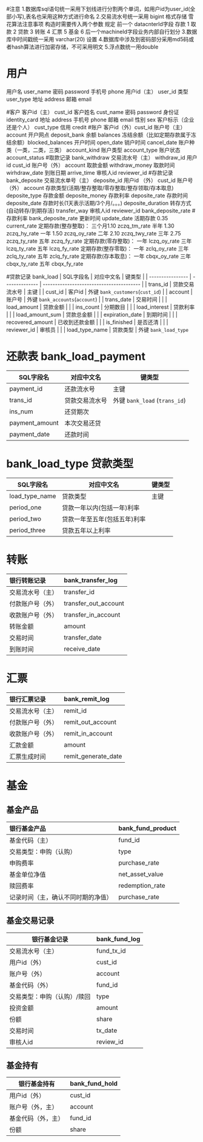 #注意
1.数据库sql语句统一采用下划线进行分割两个单词，如用户id为user_id(全部小写),表名也采用这种方式进行命名
2.交易流水号统一采用 bigint 格式存储
雪花算法注意事项
构造时需要传入两个参数
规定
前一个 datacnterId字段
存款 1
取款 2
贷款 3
转账 4
汇票 5
基金 6
后一个machineId字段业务内部自行划分
3.数据库中时间戳统一采用 varchar(20) 设置
4.数据库中涉及到密码部分采用md5码或者hash算法进行加密存储，不可采用明文
5.浮点数统一用double
# 用户
用户名  user_name
密码   password
手机号 phone
用户id（主） user_id
类型   user_type
地址  address
邮箱  email

#客户
客户id（主）  cust_id
客户姓名  cust_name
密码   password
身份证  identity_card
地址   address
手机号  phone
邮箱  email
性别  sex
客户标示（企业还是个人）  cust_type
信用   credit
#账户
客户id（外）cust_id
账户号（主）account
开户网点  deposit_bank
余额  balances
冻结余额（比如定期存款属于冻结余额）blocked_balances
开户时间  open_date
销户时间  cancel_date
账户种类（一类，二类，三类）  account_kind
账户类型  account_type
账户状态  account_status
#取款记录 bank_withdraw
交易流水号（主）  withdraw_id
用户id   cust_id
账户号（外）  account
取款金额   withdraw_money
取款时间   wirhdraw_date
到账日期   arrive_time
审核人id   reviewer_id
#存款记录 bank_deposite
交易流水单号（主）  deposite_id
用户id （外）  cust_id
账户号（外）  account
存款类型(活期/整存整取/零存整取/整存领取/存本取息)   deposite_type
存款金额   deposite_money
存款利率   deposite_rate
存款时间   deposite_date
存款时长(1天表示活期/3个月/。。。)   deposite_duration
转存方式(自动转存/到期存活)   transfer_way
审核人id  reviewer_id
bank_deposite_rate
#存款利率 bank_deposite_rate
更新时间  update_date
活期存款	0.35  current_rate
定期存款(整存整取)：
    三个月1.10  zczq_tm_rate
    半年	1.30  zczq_hy_rate
    一年	1.50  zczq_oy_rate
    二年	2.10  zczq_twy_rate
    三年	2.75  zczq_ty_rate
    五年       zczq_fy_rate
定期存款(零存整取)：
    一年  lczq_oy_rate
    三年  lczq_ty_rate
    五年  lczq_fy_rate
定期存款(整存零取)：
    一年  zclq_oy_rate
    三年  zclq_ty_rate
    五年  zclq_fy_rate
定期存款(存本取息)：
    一年  cbqx_oy_rate
    三年  cbqx_ty_rate
    五年  cbqx_fy_rate
    
#贷款记录 bank_load
| SQL字段名        | 对应中文名     | 键类型                                   |
| ---------------- | -------------- | ---------------------------------------- |
| trans_id         | 贷款交易流水号 | 主键                                     |
| cust_id          | 客户id         | 外键 `bank_customers`(`cust_id`)         |
| account          | 账户号         | 外键 `bank_accounts`(`account`)          |
| trans_date       | 交易时间       |                                          |
| load_amount      | 贷款金额       |                                          |
| ins_count        | 分期数目       |                                          |
| load_interest    | 贷款利率       |                                          |
| load_amount_sum  | 贷款总金额     |                                          |
| expiration_date  | 到期时间       |                                          |
| recovered_amount | 已收到还款金额 |                                          |
| is_finished      | 是否还清       |                                          |
| reviewer_id      | 审核员         |                                          |
| load_type_name   | 贷款类型       | 外键 `bank_load_type` 
# 还款表 bank_load_payment 
| SQL字段名      | 对应中文名     | 键类型                        |
| -------------- | -------------- | ----------------------------- |
| payment_id     | 还款流水号     | 主键                          |
| trans_id       | 贷款交易流水号 | 外键 `bank_load` (`trans_id`) |
| ins_num        | 还贷期次       |                               |
| payment_amount | 本次交易还贷   |                               |
| payment_date   | 还款时间       |                               |

# bank_load_type 贷款类型
| SQL字段名      | 对应中文名                   | 键类型 |
| -------------- | ---------------------------- | ------ |
| load_type_name | 贷款类型                     | 主键   |
| period_one     | 贷款一年以内(包括一年)利率   |        |
| period_two     | 贷款一年至五年(包括五年)利率 |        |
| period_three   | 贷款五年以上利率             |        |
# 转账
| 银行转账记录     | bank_transfer_log    |
| :--------------- | :------------------- |
| 交易流水号（主） | transfer_id          |
| 付款账户号（外） | transfer_out_account |
| 收款账户号（外） | transfer_in_account  |
| 转账金额         | amount               |
| 交易时间         | transfer_date        |
| 到账时间         | receive_date         |

# 汇票
| 银行汇票记录     | bank_remit_log      |
| :--------------- | :------------------ |
| 交易流水号（主） | remit_id            |
| 付款账户号（外） | remit_out_account   |
| 收款账户号（外） | remit_in_account    |
| 汇款金额         | amount              |
| 汇票生成时间     | remit_generate_date |

# 基金

## 基金产品

| 银行基金产品                       | bank_fund_product |
| :--------------------------------- | ------------------ |
| 基金代码（主）                     | fund_id            |
| 交易类型：申购（认购）             | type               |
| 申购费率                           | purchase_rate      |
| 基金单位净值                       | net_asset_value    |
| 赎回费率                           | redemption_rate    |
| 记录时间（主，确认不同时期的净值） | purchase_rate      |

## 基金交易记录
| 银行基金记录                | bank_fund_log |
| --------------------------- | ------------- |
| 交易流水号（主）            | fund_tx_id    |
| 用户id（外）                | cust_id       |
| 账户号（外）                | account       |
| 基金代码（外）              | fund_id       |
| 交易类型：申购（认购）/赎回 | type          |
| 投资金额                    | amount        |
| 份额                        | share         |
| 交易时间                    | tx_date       |
| 审核人id                    | review_id     |

## 基金持有
| 银行基金持有       | bank_fund_hold |
| ------------------ | -------------- |
| 用户id（外）       | cust_id        |
| 账户号（外，主）   | account        |
| 基金代码（外，主） | fund_id        |
| 份额               | share          

